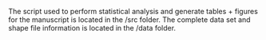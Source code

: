 The script used to perform statistical analysis and generate tables + figures for the manuscript is located in the /src folder. 
The complete data set and shape file information is located in the /data folder. 
